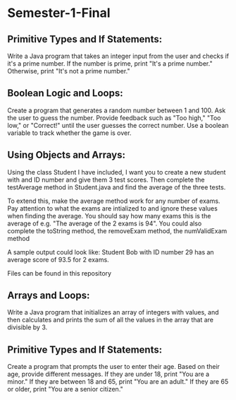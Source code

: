 # Semester-1-Final

## Primitive Types and If Statements:
Write a Java program that takes an integer input from the user and checks if it's a prime number. If the number is prime, print "It's a prime number." Otherwise, print "It's not a prime number."

## Boolean Logic and Loops:
Create a program that generates a random number between 1 and 100. Ask the user to guess the number. Provide feedback such as "Too high," "Too low," or "Correct!" until the user guesses the correct number. Use a boolean variable to track whether the game is over.

## Using Objects and Arrays:
Using the class Student I have included, I want you to create a new student with and ID number and give them 3 test scores. Then complete the testAverage method in Student.java and find the average of the three tests. 

To extend this, make the average method work for any number of exams. Pay attention to what the exams are intialized to and ignore these values when finding the average. You should say how many exams this is the average of e.g. "The average of the 2 exams is 94". You could also complete the toString method, the removeExam method, the numValidExam method

A sample output could look like: Student Bob with ID number 29 has an average score of 93.5 for 2 exams.

Files can be found in this repository

## Arrays and Loops:
Write a Java program that initializes an array of integers with values, and then calculates and prints the sum of all the values in the array that are divisible by 3.

## Primitive Types and If Statements:
Create a program that prompts the user to enter their age. Based on their age, provide different messages. If they are under 18, print "You are a minor." If they are between 18 and 65, print "You are an adult." If they are 65 or older, print "You are a senior citizen."
